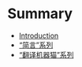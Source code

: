 # Summary

* [Introduction](README.md)
* [“简言”系列](PlainTalks_Series.md)
* [“翻译机器猫”系列](TranslationCAT/translationcatseriesmd.md)

